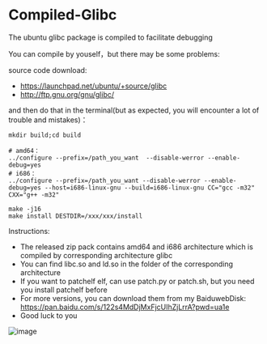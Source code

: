 # Compiled-Glibc
The ubuntu glibc package is compiled  to facilitate  debugging

You can compile by youself，but there may be some problems:

source code download:

* https://launchpad.net/ubuntu/+source/glibc
* http://ftp.gnu.org/gnu/glibc/

and then do that in the terminal(but as expected, you will encounter a lot of trouble and mistakes)：
```
mkdir build;cd build

# amd64：
../configure --prefix=/path_you_want  --disable-werror --enable-debug=yes
# i686：
../configure --prefix=/path_you_want --disable-werror --enable-debug=yes --host=i686-linux-gnu --build=i686-linux-gnu CC="gcc -m32" CXX="g++ -m32" 

make -j16
make install DESTDIR=/xxx/xxx/install
```
Instructions:

* The released zip pack contains amd64 and i686 architecture which is compiled by corresponding architecture glibc
* You can find libc.so and ld.so in the folder of the corresponding architecture
* If you want to patchelf elf, can use patch.py or patch.sh, but you need you install patchelf before
* For more versions, you can download them from my BaiduwebDisk: https://pan.baidu.com/s/122s4MdDjMxFjcUIhZjLrrA?pwd=ua1e 
* Good luck to you

![image](https://github.com/user-attachments/assets/d4b453f6-61b1-45b1-951b-da10eb3bfa16)


